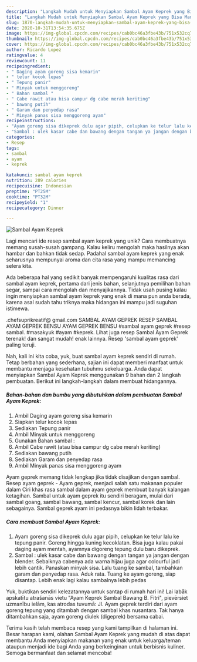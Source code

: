 ```yaml
---
description: "Langkah Mudah untuk Menyiapkan Sambal Ayam Keprek yang Bisa Manjain Lidah"
title: "Langkah Mudah untuk Menyiapkan Sambal Ayam Keprek yang Bisa Manjain Lidah"
slug: 1870-langkah-mudah-untuk-menyiapkan-sambal-ayam-keprek-yang-bisa-manjain-lidah
date: 2020-10-31T13:54:35.675Z
image: https://img-global.cpcdn.com/recipes/cab0bc46a3fbe43b/751x532cq70/sambal-ayam-keprek-foto-resep-utama.jpg
thumbnail: https://img-global.cpcdn.com/recipes/cab0bc46a3fbe43b/751x532cq70/sambal-ayam-keprek-foto-resep-utama.jpg
cover: https://img-global.cpcdn.com/recipes/cab0bc46a3fbe43b/751x532cq70/sambal-ayam-keprek-foto-resep-utama.jpg
author: Ricardo Lopez
ratingvalue: 4
reviewcount: 11
recipeingredient:
- " Daging ayam goreng sisa kemarin"
- " telur kocok lepas"
- " Tepung panir"
- " Minyak untuk menggoreng"
- " Bahan sambal "
- " Cabe rawit atau bisa campur dg cabe merah keriting"
- " bawang putih"
- " Garam dan penyedap rasa"
- " Minyak panas sisa menggoreng ayam"
recipeinstructions:
- "Ayam goreng sisa dikeprek dulu agar pipih, celupkan ke telur lalu ke tepung panir. Goreng hingga kuning kecoklatan. Bisa juga kalau pakai daging ayam mentah, ayamnya digoreng tepung dulu baru dikeprek."
- "Sambal : ulek kasar cabe dan bawang dengan tangan ya jangan dengan blender. Sebaiknya cabenya ada warna hijau juga agar colourful jadi lebih cantik. Panaskan minyak sisa. Lalu tuang ke sambal, tambahkan garam dan penyedap rasa. Aduk rata. Tuang ke ayam goreng, siap disantap. Lebih enak lagi kalau sambalnya lebih pedas"
categories:
- Resep
tags:
- sambal
- ayam
- keprek

katakunci: sambal ayam keprek 
nutrition: 289 calories
recipecuisine: Indonesian
preptime: "PT25M"
cooktime: "PT32M"
recipeyield: "1"
recipecategory: Dinner

---
```



![Sambal Ayam Keprek](https://img-global.cpcdn.com/recipes/cab0bc46a3fbe43b/751x532cq70/sambal-ayam-keprek-foto-resep-utama.jpg)

Lagi mencari ide resep sambal ayam keprek yang unik? Cara membuatnya memang susah-susah gampang. Kalau keliru mengolah maka hasilnya akan hambar dan bahkan tidak sedap. Padahal sambal ayam keprek yang enak seharusnya mempunyai aroma dan cita rasa yang mampu memancing selera kita.

Ada beberapa hal yang sedikit banyak mempengaruhi kualitas rasa dari sambal ayam keprek, pertama dari jenis bahan, selanjutnya pemilihan bahan segar, sampai cara mengolah dan menyajikannya. Tidak usah pusing kalau ingin menyiapkan sambal ayam keprek yang enak di mana pun anda berada, karena asal sudah tahu triknya maka hidangan ini mampu jadi suguhan istimewa.

.chefsuprikreatif@ gmail.com SAMBAL AYAM GEPREK RESEP SAMBAL AYAM GEPREK BENSU AYAM GEPREK BENSU #sambal ayam geprek #resep sambal. #masakyuk #ayam #keprek. Lihat juga resep Sambal Ayam Geprek terenak! dan sangat mudah! enak lainnya. Resep &#39;sambal ayam geprek&#39; paling teruji.


Nah, kali ini kita coba, yuk, buat sambal ayam keprek sendiri di rumah. Tetap berbahan yang sederhana, sajian ini dapat memberi manfaat untuk membantu menjaga kesehatan tubuhmu sekeluarga. Anda dapat menyiapkan Sambal Ayam Keprek menggunakan 9 bahan dan 2 langkah pembuatan. Berikut ini langkah-langkah dalam membuat hidangannya.

<!--inarticleads1-->

##### Bahan-bahan dan bumbu yang dibutuhkan dalam pembuatan Sambal Ayam Keprek:

1. Ambil  Daging ayam goreng sisa kemarin
1. Siapkan  telur kocok lepas
1. Sediakan  Tepung panir
1. Ambil  Minyak untuk menggoreng
1. Gunakan  Bahan sambal :
1. Ambil  Cabe rawit (atau bisa campur dg cabe merah keriting)
1. Sediakan  bawang putih
1. Sediakan  Garam dan penyedap rasa
1. Ambil  Minyak panas sisa menggoreng ayam


Ayam geprek memang tidak lengkap jika tidak disajikan dengan sambal. Resep ayam geprek - Ayam geprek, menjadi salah satu makanan populer dalam Ciri khas rasa sambal dalam ayam geprek membuat banyak kalangan ketagihan. Sambal untuk ayam geprek itu sendiri beragam, mulai dari sambal goang, sambal bawang, sambal kencur, sambal korek dan lain sebagainya. Sambal geprek ayam ini pedasnya bikin lidah terbakar. 

<!--inarticleads2-->

##### Cara membuat Sambal Ayam Keprek:

1. Ayam goreng sisa dikeprek dulu agar pipih, celupkan ke telur lalu ke tepung panir. Goreng hingga kuning kecoklatan. Bisa juga kalau pakai daging ayam mentah, ayamnya digoreng tepung dulu baru dikeprek.
1. Sambal : ulek kasar cabe dan bawang dengan tangan ya jangan dengan blender. Sebaiknya cabenya ada warna hijau juga agar colourful jadi lebih cantik. Panaskan minyak sisa. Lalu tuang ke sambal, tambahkan garam dan penyedap rasa. Aduk rata. Tuang ke ayam goreng, siap disantap. Lebih enak lagi kalau sambalnya lebih pedas


Yuk, buktikan sendiri kelezatannya untuk santap di rumah hari ini! Lai labāk apskatītu atrašanās vietu &#34;Ayam Keprek Sambal Bawang B. Fitri&#34;, pievērsiet uzmanību ielām, kas atrodas tuvumā: Jl. Ayam geprek terdiri dari ayam goreng tepung yang ditambah dengan sambal khas nusantara. Tak hanya ditambahkan saja, ayam goreng diulek (digeprek) bersama cabai. 

Terima kasih telah membaca resep yang kami tampilkan di halaman ini. Besar harapan kami, olahan Sambal Ayam Keprek yang mudah di atas dapat membantu Anda menyiapkan makanan yang enak untuk keluarga/teman ataupun menjadi ide bagi Anda yang berkeinginan untuk berbisnis kuliner. Semoga bermanfaat dan selamat mencoba!
